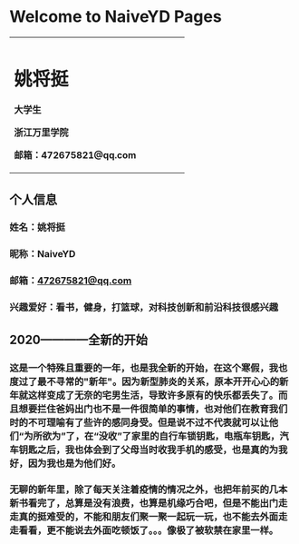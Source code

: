 # Welcome to NaiveYD Pages
<table border="0">
  <tr>
    <td width="75%">
      <h1>姚将挺</h1>
      <p><b>大学生</b></p>
      <p><b>浙江万里学院</b></p>
      <p><b>邮箱：472675821@qq.com</b></p>
    </td>
    <td width="25%">
    </td>
  </tr>
</table>

## 个人信息
### 姓名：姚将挺
### 昵称：NaiveYD
### 邮箱：472675821@qq.com
### 兴趣爱好：看书，健身，打篮球，对科技创新和前沿科技很感兴趣

## 2020————全新的开始
### 这是一个特殊且重要的一年，也是我全新的开始，在这个寒假，我也度过了最不寻常的"新年"。因为新型肺炎的关系，原本开开心心的新年就这样变成了无奈的宅男生活，导致许多原有的快乐都丢失了。而且想要拦住爸妈出门也不是一件很简单的事情，也对他们在教育我们时的不可理喻有了些许的感同身受。但是说不过不代表就可以让他们“为所欲为”了，在“没收”了家里的自行车锁钥匙，电瓶车钥匙，汽车钥匙之后，我也体会到了父母当时收我手机的感受，也是真的为我好，因为我也是为他们好。
### 无聊的新年里，除了每天关注着疫情的情况之外，也把年前买的几本新书看完了，总算是没有浪费，也算是机缘巧合吧，但是不能出门走走真的挺难受的，不能和朋友们聚一聚一起玩一玩，也不能去外面走走看看，更不能说去外面吃顿饭了。。。像极了被软禁在家里一样。
